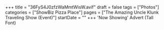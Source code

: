+++
title = "36FyS4J0zfzWaMmtWisW.avif"
draft = false
tags = ["Photos"]
categories = ["ShowBiz Pizza Place"]
pages = ["The Amazing Uncle Klunk Traveling Show (Event)"]
startDate = ""
+++
'Now Showing' Advert (Tall Font)
